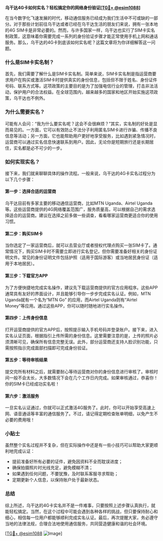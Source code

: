 **乌干达4G卡如何实名？轻松搞定你的网络身份验证[[TG💪+ @esim1088](https://t.me/s/esim1088)]**

在当今数字化飞速发展的时代，移动通信服务已经成为我们生活中不可或缺的一部分。对于那些计划前往乌干达或者已经在乌干达生活的朋友们来说，拥有一张本地的4G SIM卡是非常必要的。然而，与许多国家一样，乌干达也实行了SIM卡实名制政策，这意味着你需要完成一系列的身份验证步骤才能正常使用手机上网和通话服务。那么，乌干达的4G卡到底该如何实名呢？这篇文章将为你详细解答这一问题。

### 什么是SIM卡实名制？

首先，我们需要了解什么是SIM卡实名制。简单来说，SIM卡实名制是指运营商要求用户在购买或激活SIM卡时提供真实的身份信息，包括但不限于姓名、身份证件号码、联系方式等。这项政策的主要目的是为了加强电信行业的管理，打击非法活动，保护用户的合法权益。在全球范围内，越来越多的国家和地区开始实施这项政策，乌干达也不例外。

### 为什么需要实名？

可能有人会问：“我为什么要实名呢？这会不会很麻烦？”其实，实名制的好处是显而易见的。一方面，它可以有效防止不法分子利用匿名SIM卡进行诈骗、传播不良信息等活动；另一方面，它也能帮助用户更好地享受服务，比如遇到紧急情况时，运营商可以通过实名信息快速联系到用户。因此，无论你是短期旅行还是长期居住，实名都是必不可少的一步。

### 如何实现实名？

接下来，我们就来聊聊具体的操作流程。一般来说，乌干达的4G卡实名过程分为以下几个步骤：

#### 第一步：选择合适的运营商

乌干达目前有多家主要的移动通信运营商，比如MTN Uganda、Airtel Uganda等。这些运营商提供的4G网络覆盖范围广，服务质量高，可以根据自己的需求选择适合的运营商。建议在选择之前多做一些调查，看看哪家运营商更适合你的使用习惯。

#### 第二步：购买SIM卡

当你选定了一家运营商后，就可以去营业厅或者授权代理点购买一张SIM卡了。通常情况下，购买SIM卡时不需要立即进行实名登记，但你需要准备好相关的身份证明文件。常见的身份证明文件包括护照（适用于国际游客）或当地居民身份证（适用于本地居民）。

#### 第三步：下载官方APP

为了方便快捷地完成实名操作，建议先下载运营商提供的官方应用程序。这些APP通常具有友好的界面设计，并且能够引导你一步步完成实名认证。例如，MTN Uganda就有一个名为“MTN Go” 的应用，而Airtel Uganda则有“Airtel Money”等应用。通过这些APP，你可以随时随地进行实名操作。

#### 第四步：上传身份信息

打开运营商提供的官方APP后，按照提示输入手机号码并登录账户。接下来，进入实名认证页面，根据指引上传所需的身份信息。这里需要注意的是，上传的照片必须清晰可见，确保所有信息完整无误。此外，部分运营商还支持人脸识别功能，只需按照指示完成面部扫描即可完成身份验证。

#### 第五步：等待审核结果

提交完所有材料之后，就需要耐心等待运营商对你的身份信息进行审核了。审核时间一般不会太长，大多数情况下会在几个工作日内完成。如果审核通过，恭喜你！你的SIM卡已经成功实名啦！

#### 第六步：激活服务

一旦实名认证通过，你就可以正式激活4G服务了。此时，你可以开始享受高速上网、语音通话等丰富的通信服务了。不过，请记得定期检查账单明细，以免产生不必要的费用哦！

### 小贴士

虽然整个实名过程并不复杂，但在实际操作中还是有一些小技巧可以帮助大家更顺利地完成认证：

- 提前准备好所有必要的证件，避免因资料不全而耽误进度；
- 确保拍摄照片时光线充足，避免模糊不清；
- 如果遇到任何问题，不要犹豫，及时联系客服寻求帮助；
- 定期更新个人信息，以保持账户处于最新状态。

### 总结

综上所述，乌干达的4G卡实名并不是一件难事，只要按照上述步骤认真执行，就能轻松搞定。当然，在这个过程中可能会遇到各种各样的挑战，但只要保持耐心和细心，相信每一位用户都能够顺利完成实名认证。最后，再次提醒大家，务必遵守当地的法律法规，合理合法地使用通信服务，共同营造健康和谐的社会环境。

[[TG💪+ @esim1088](https://t.me/s/esim1088) ![Image](https://i.postimg.cc/4NQfJmqS/Snipaste-2025-05-13-00-14-12.png)]